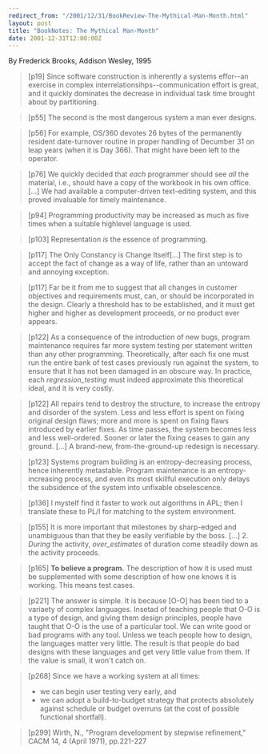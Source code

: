 ```yaml
---
redirect_from: "/2001/12/31/BookReview-The-Mythical-Man-Month.html"
layout: post
title: "BookNotes: The Mythical Man-Month"
date: 2001-12-31T12:00:00Z
---
```

By Frederick Brooks, Addison Wesley, 1995

> 
> [p19] Since software construction is inherently a systems effor--an
> exercise in complex interrelationsihps--communication effort is great,
> and it quickly dominates the decrease in individual task time brought
> about by partitioning.



> [p55] The second is the most dangerous system a man ever designs.



> [p56] For example, OS/360 devotes 26 bytes of the permanently
> resident date-turnover routine in proper handling of Decumber 31 on
> leap years (when it is Day 366).  That might have been left to the
> operator.



> [p76] We quickly decided that _each_ programmer should see
> _all_ the material, i.e., should have a copy of the workbook in
> his own office.[...] We had available a computer-driven text-editing
> system, and this proved invaluable for timely maintenance.



> [p94] Programming productivity may be increased as much as five
> times when a suitable highlevel language is used.



> [p103] Representation _is_ the essence of programming.



> [p117] The Only Constancy is Change Itself[...] The first step is to
> accept the fact of change as a way of life, rather than an untoward
> and annoying exception.



> [p117] Far be it from me to suggest that all changes in customer
> objectives and requirements must, can, or should be incorporated in the
> design. Clearly a threshold has to be established, and it must get
> higher and higher as development proceeds, or no product ever appears.



> [p122] As a consequence of the introduction of new bugs, program
> maintenance requires far more system testing per statement written
> than any other programming.   Theoretically, after each fix one must
> run the entire bank of test cases previously run against the system,
> to ensure that it has not been damaged in an obscure way.  In
> practice, each _regression_testing_ must indeed approximate this
> theoretical ideal, and it is very costly.



> [p122] All repairs tend to destroy the structure, to increase the
> entropy and disorder of the system.  Less and less effort is spent on
> fixing original design flaws; more and more is spent on fixing flaws
> introduced by earlier fixes.   As time passes, the system becomes less
> and less well-ordered.  Sooner or later the fixing ceases to gain any
> ground. [...] A brand-new, from-the-ground-up redesign is necessary.



> [p123] Systems program building is an entropy-decreasing process,
> hence inherently metastable.  Program maintenance is an
> entropy-increasing process, and even its most skillful execution only
> delays the subsidence of the system into unfixable obselescence.



> [p136] I mystelf find it faster to work out algorithms in APL; then
> I translate these to PL/I for matching to the system environment.



> [p155] It is more important that milestones by sharp-edged and
> unambiguous than that they be easily verifiable by the boss. [...]
> 2. _During_ the activity, _over_estimates_ of duration come
> steadily down as the activity proceeds.



> [p165] <b>To believe a program.</b> The description of how it is
> used must be supplemented with some description of how one knows it is
> working.  This means test cases.



> [p221] The answer is simple.  It is because [O-O] has been tied to a
> variaety of complex languages.  Insetad of teaching people that O-O is
> a type of design, and giving them design principles, people have
> taught that O-O is the use of a particular tool.  We can write good or
> bad programs with any tool.  Unless we teach people how to design, the
> languages matter very little.  The result is that people do bad
> designs with these languages and get very little value from them.  If
> the value is small, it won't catch on.



> [p268] Since we have a working system at all times:
> * we can begin user testing very early, and
> * we can adopt a build-to-budget strategy that protects absolutely against schedule or budget overruns (at the cost of possible functional shortfall).



> [p299] Wirth, N., "Program development by stepwise refinement," CACM
> 14, 4 (April 1971), pp.221-227



